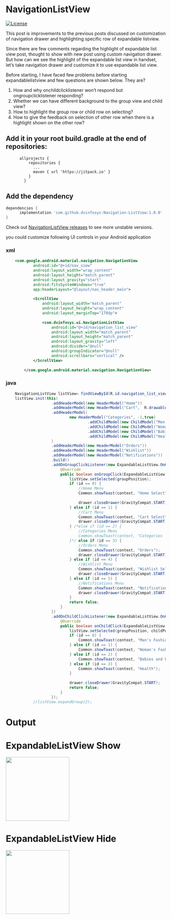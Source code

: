 # NavigationListView 
[![License](https://img.shields.io/badge/license-Apache%202-green.svg)](https://www.apache.org/licenses/LICENSE-2.0)

This post is improvements to the previous posts discussed on customization of navigation drawer and highlighting specific row of expandable listview.

Since there are few comments regarding the highlight of expandable list view post, thought to show with new post using custom navigation drawer. But how can we see the highlight of the expandable list view in handset, let’s take navigation drawer and customize it to use expandable list view.

Before starting, I have faced few problems before starting expandablelistview and few questions are shown below. They are?
1.   How and why onchildclicklistener won’t respond but ongroupclicklistener responding?
2.   Whether we can have different background to the group view and child view?
3.   How to highlight the group row or child row on selecting?
4.   How to give the feedback on selection of other row when there is a highlight shown on the other row?

## Add it in your root build.gradle at the end of repositories:

          allprojects {
              repositories {
                ...
                maven { url 'https://jitpack.io' }
              }
            }

##  Add the dependency
```groovy
dependencies {
      implementation 'com.github.dvinfosys:Navigation-ListView:1.0.0'
}
```
Check out [NavigationListView releases](https://github.com/dvinfosys/Navigation-ListView/releases) to see more unstable versions.

you could customize following UI controls in your Android application

### xml

```xml
    <com.google.android.material.navigation.NavigationView
            android:id="@+id/nav_view"
            android:layout_width="wrap_content"
            android:layout_height="match_parent"
            android:layout_gravity="start"
            android:fitsSystemWindows="true"
            app:headerLayout="@layout/nav_header_main">
    
            <ScrollView
                android:layout_width="match_parent"
                android:layout_height="wrap_content"
                android:layout_marginTop="170dp">
    
                <com.dvinfosys.ui.NavigationListView
                    android:id="@+id/navigation_list_view"
                    android:layout_width="match_parent"
                    android:layout_height="match_parent"
                    android:layout_gravity="left"
                    android:divider="@null"
                    android:groupIndicator="@null"
                    android:scrollbars="vertical" />
            </ScrollView>
    
        </com.google.android.material.navigation.NavigationView>
```
### java

```java
    NavigationListView listView= findViewById(R.id.navigation_list_view);
    listView.init(this)
                    .addHeaderModel(new HeaderModel("Home"))
                    .addHeaderModel(new HeaderModel("Cart",  R.drawable.ic_cardbackgroud, true,true, false, Color.WHITE))
                    .addHeaderModel(
                            new HeaderModel("Categories", -1,true)
                                    .addChildModel(new ChildModel("Men's Fashion"))
                                    .addChildModel(new ChildModel("Woman's Fashion"))
                                    .addChildModel(new ChildModel("Babies and Family"))
                                    .addChildModel(new ChildModel("Health"))
                    )
                    .addHeaderModel(new HeaderModel("Orders"))
                    .addHeaderModel(new HeaderModel("Wishlist"))
                    .addHeaderModel(new HeaderModel("Notifications"))
                    .build()
                    .addOnGroupClickListener(new ExpandableListView.OnGroupClickListener() {
                        @Override
                        public boolean onGroupClick(ExpandableListView parent, View v, int groupPosition, long id) {
                            listView.setSelected(groupPosition);    
                            if (id == 0) {
                                //Home Menu
                                Common.showToast(context, "Home Select");
    
                                drawer.closeDrawer(GravityCompat.START);
                            } else if (id == 1) {
                                //Cart Menu
                                Common.showToast(context, "Cart Select");
                                drawer.closeDrawer(GravityCompat.START);
                            } /*else if (id == 2) {
                                //Categories Menu
                                Common.showToast(context, "Categories  Select");
                            }*/ else if (id == 3) {
                                //Orders Menu
                                Common.showToast(context, "Orders");
                                drawer.closeDrawer(GravityCompat.START);
                            } else if (id == 4) {
                                //Wishlist Menu
                                Common.showToast(context, "Wishlist Selected");
                                drawer.closeDrawer(GravityCompat.START);
                            } else if (id == 5) {
                                //Notifications Menu
                                Common.showToast(context, "Notifications");
                                drawer.closeDrawer(GravityCompat.START);
                            }
                            return false;
                        }
                    })
                    .addOnChildClickListener(new ExpandableListView.OnChildClickListener() {
                        @Override
                        public boolean onChildClick(ExpandableListView parent, View v, int groupPosition, int childPosition, long id) {
                            listView.setSelected(groupPosition, childPosition);
                            if (id == 0) {
                                Common.showToast(context, "Man's Fashion");
                            } else if (id == 1) {
                                Common.showToast(context, "Woman's Fashion");
                            } else if (id == 2) {
                                Common.showToast(context, "Babies and Family");
                            } else if (id == 3) {
                                Common.showToast(context, "Health");
                            }
    
                            drawer.closeDrawer(GravityCompat.START);
                            return false;
                        }
                    });
            //listView.expandGroup(2);
```

# Output

# ExpandableListView Show
<img src="https://github.com/dvinfosys/Android-Custom-Navigation-Drawer-Using-ExpandableListView/blob/master/SrceenShort/screenshot-2018-05-14_11.08.21.271.png" width="200px" heigth="200px">

# ExpandableListView Hide
<img src="https://github.com/dvinfosys/Android-Custom-Navigation-Drawer-Using-ExpandableListView/blob/master/SrceenShort/screenshot-2018-05-14_16.30.25.153.png" width="200px" heigth="200px">


